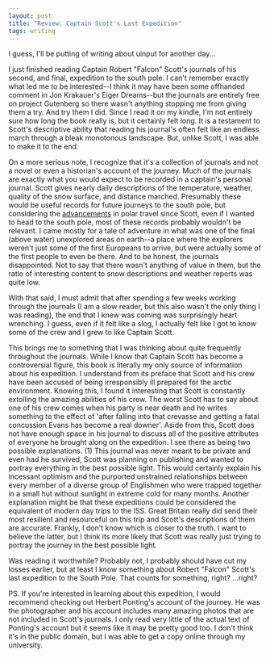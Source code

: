 ```yaml
---
layout: post
title: "Review: Captain Scott's Last Expedition"
tags: writing
---
```


I guess, I'll be putting of writing about uinput for another day...

I just finished reading Captain Robert "Falcon" Scott's journals of his second,
and final, expedition to the south pole. I can't remember exactly what led me to
be interested--I think it may have been some offhanded comment in Jon Krakauer's
Eiger Dreams--but the journals are entirely free on project Gutenberg so there
wasn't anything stopping me from giving them a try. And try them I did. Since I
read it on my kindle, I'm not entirely sure how long the book really is, but it
certainly felt long. It is a testament to Scott's descriptive ability that
reading his journal's often felt like an endless march through a bleak
monotonous landscape.  But, unlike Scott, I was able to make it to the end.

On a more serious note, I recognize that it's a collection of journals and not a
novel or even a historian's account of the journey. Much of the journals are exactly
what you would expect to be recorded in a captain's personal journal.  Scott
gives nearly daily descriptions of the temperature, weather, quality of the snow
surface, and distance marched. Presumably these would be useful records for
future journeys to the south pole, but considering the
[advancements](https://en.wikipedia.org/wiki/South_Pole_Traverse) in polar
travel since Scott, even if I wanted to head to the south pole, most
of these records probably wouldn't be relevant. I came mostly for a tale of
adventure in what was one of the final (above water) unexplored areas on
earth--a place
where the explorers weren't just some of the first Europeans to arrive, but were actually some of the
first people to even be there. And to be honest, the journals
disappointed. Not to say that there wasn't anything of value in them, but the
ratio of interesting content to snow descriptions and weather reports was quite
low.

With that said, I must admit that after spending a few weeks working through the
journals (I am a slow reader, but this also wasn't the only thing I was
reading), the end that I knew was coming was surprisingly heart wrenching. I
guess, even if it felt like a slog, I actually felt like I got to know some of
the crew and I grew to like Captain Scott.

This brings me to something that I was thinking about quite frequently
throughout the journals. While I know that Captain Scott has become a
controversial figure, this book is literally my only source of information about
his expedition. I understand from its preface that Scott and his crew have been
accused of being irresponsibly ill prepared for the arctic environment. Knowing
this,
I found it interesting that Scott is constantly extolling the amazing
abilities of his crew. The worst Scott has to say about one of his crew comes
when his party is near death and he writes something to the effect of
'after falling into that crevasse and getting a fatal concussion Evans has
become a real downer'. Aside
from this, Scott does not have enough space in his journal to discuss all of the
positive attributes of everyone he brought along on the expedition. I see there
as being two possible explanations. (1) This journal was never meant to be
private and even had he survived, Scott was planning on publishing and wanted to
portray everything in the best possible light. This would certainly explain his
incessant optimism and the purported unstrained relationships between every member
of a diverse group of Englishmen who were trapped together in a small hut
without sunlight in extreme cold for many months. Another explanation might be
that these expeditions could be considered the equivalent of modern day trips to
the ISS. Great Britain really did send their most resilient and resourceful on
this trip and Scott's descriptions of them are accurate. Frankly, I don't know
which is closer to the truth. I want to believe the latter, but I think its more
likely that Scott was really just trying to portray the journey in the best
possible light.

Was reading it worthwhile? Probably not, I probably should have cut my losses
earlier, but at least I know something about Robert "Falcon" Scott's last
expedition to the South Pole. That counts for something, right? ...right?

PS. If you're interested in learning about this expedition, I would recommend
checking out Herbert Ponting's account of the journey. He was the photographer
and his account includes many amazing photos that are not included in Scott's
journals. I only read very little of the actual text of Ponting's account but it
seems like it may be pretty good too. I don't think it's in the public domain,
but I was able to get a copy online through my university.

